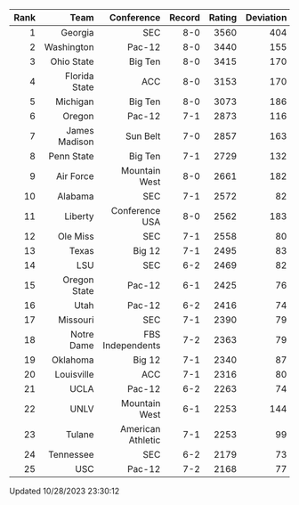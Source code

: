 | Rank  | Team                 | Conference           | Record   | Rating | Deviation |
| ---:  | ---:                 | ---:                 | ---:     | ---:   | ---:      |
| 1     | Georgia              | SEC                  | 8-0      | 3560   | 404       |
| 2     | Washington           | Pac-12               | 8-0      | 3440   | 155       |
| 3     | Ohio State           | Big Ten              | 8-0      | 3415   | 170       |
| 4     | Florida State        | ACC                  | 8-0      | 3153   | 170       |
| 5     | Michigan             | Big Ten              | 8-0      | 3073   | 186       |
| 6     | Oregon               | Pac-12               | 7-1      | 2873   | 116       |
| 7     | James Madison        | Sun Belt             | 7-0      | 2857   | 163       |
| 8     | Penn State           | Big Ten              | 7-1      | 2729   | 132       |
| 9     | Air Force            | Mountain West        | 8-0      | 2661   | 182       |
| 10    | Alabama              | SEC                  | 7-1      | 2572   | 82        |
| 11    | Liberty              | Conference USA       | 8-0      | 2562   | 183       |
| 12    | Ole Miss             | SEC                  | 7-1      | 2558   | 80        |
| 13    | Texas                | Big 12               | 7-1      | 2495   | 83        |
| 14    | LSU                  | SEC                  | 6-2      | 2469   | 82        |
| 15    | Oregon State         | Pac-12               | 6-1      | 2425   | 76        |
| 16    | Utah                 | Pac-12               | 6-2      | 2416   | 74        |
| 17    | Missouri             | SEC                  | 7-1      | 2390   | 79        |
| 18    | Notre Dame           | FBS Independents     | 7-2      | 2363   | 79        |
| 19    | Oklahoma             | Big 12               | 7-1      | 2340   | 87        |
| 20    | Louisville           | ACC                  | 7-1      | 2316   | 80        |
| 21    | UCLA                 | Pac-12               | 6-2      | 2263   | 74        |
| 22    | UNLV                 | Mountain West        | 6-1      | 2253   | 144       |
| 23    | Tulane               | American Athletic    | 7-1      | 2253   | 99        |
| 24    | Tennessee            | SEC                  | 6-2      | 2179   | 73        |
| 25    | USC                  | Pac-12               | 7-2      | 2168   | 77        |

Updated 10/28/2023 23:30:12

